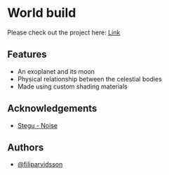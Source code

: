 
# World build

Please check out the project here: [Link](https://filiparvidsson.github.io/WorldBuild/)


## Features

- An exoplanet and its moon
- Physical relationship between the celestial bodies
- Made using custom shading materials


## Acknowledgements

 - [Stegu - Noise](https://github.com/stegu/webgl-noise)



## Authors

- [@filiparvidsson](https://github.com/filiparvidsson)